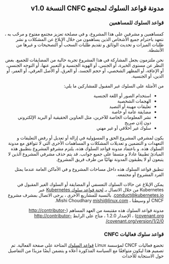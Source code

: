<div dir="rtl">

##  مدونة قواعد السلوك لمجتمع CNFC النسخة v1.0

### قواعد السلوك للمساهمين

كمساهمين و مشرفين على هذا المشروع، و في مصلحة تعزيز
مجتمع مفتوح و مرحّب به ، نتعهد باحترام جميع الأشخاص الذين يساهمون
من خلال الإبلاغ عن المشكلات و نشر طلبات الميزات و تحديث الوثائق
و تقديم طلبات السحب أو التصحيحات و غيرها من الأنشطة.

نحن ملتزمون بجعل المشاركة في هذا المشروع تجربة خالية من المضايقات للجميع.
بغض النظر عن مستوى الخبرة، أو الجنس، أو الهوية الجنسية و التعبير عنها، 
أو التوجه الجنسي، أو الإعاقة، أو المظهر الشخصي، أو حجم الجسد، أو العرق، أو اﻷصل العرقي، أو العمر،
أو الدين، أو الجنسية.

من الأمثلة على السلوك غير المقبول للمشاركين ما يلي:

* استخدام الصور أو اللغة الجنسية 
* الهجمات الشخصية
* تعليقات مهينة أو التصيد
* مضايقة عامة أو خاصة
* نشر المعلومات الخاصة للآخرين، مثل العناوين الحقيقية أو البريد  الإلكتروني دون إذن صريح
* سلوك غير أخلاقي أو غير مهني

يكون لمشرفي المشروع الحق و المسؤولية في إزالة أو تعديل أو رفض
التعليقات و التعهدات و التضمين و تعديلات المشكلات و المساهمات الأخرى التي لا تتوافق مع 
مدونة السلوك هذه. و باعتماد مدونة قواعد السلوك هذه، يلتزم مشرفو المشروع
بتطبيق هذه المبادئ تطبيقا عادلا و متسقا على جميع جوانب.
قد يتم حذف مشرفي المشروع الذين لا يتبعون أو لا يطبقون المدونة نهائيًا من طرف فريق المشروع.

تنطبق قواعد السلوك هذه داخل مساحات المشروع و في الأماكن العامة
عندما يمثل الفرد المشروع أو مجتمعه.

يمكن الإبلاغ عن حالات السلوك التعسفي أو المضايقة أو السلوك الغير المقبول في Kubernetes من خلال الاتصال بـ [لجنة قواعد سلوك Kubernetes](https://git.k8s.io/community/committee-code-of-conduct) عبر <conduct@kubernetes.io>. بالنسبة للمشاريع الأخرى ، يرجى الاتصال بمشرف مشروع CNCF أو وسيطنا ، Mishi Choudhary <mishi@linux.com>.

مدونة قواعد السلوك هذه مقتبسة من العهد المساهم
(http://contributor-covenant.org) ، الإصدار 1.2.0 ، متاح على الرابط
http://contributor-covenant.org/version/1/2/0/


### قواعد سلوك فعاليات CNFC
تخضع فعاليات CNCF لمؤسسة Linux [قواعد السلوك](https://events.linuxfoundation.org/code-of-conduct/) المتاحة على صفحة الفعالية. تم تصميم هذا ليكون متوافقًا مع السياسة المذكورة أعلاه و يتضمن أيضًا مزيدًا من التفاصيل حول الاستجابة للأحداث

</div>
